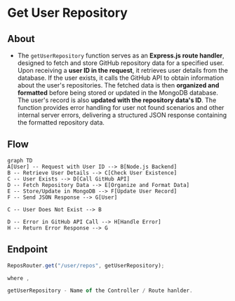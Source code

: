 # Get User Repository

## About

- The `getUserRepository` function serves as an **Express.js route handler**, designed to fetch and store GitHub repository data for a specified user. Upon receiving a **user ID in the request**, it retrieves user details from the database. If the user exists, it calls the GitHub API to obtain information about the user's repositories. The fetched data is then **organized and formatted** before being stored or updated in the MongoDB database. The user's record is also **updated with the repository data's ID**. The function provides error handling for user not found scenarios and other internal server errors, delivering a structured JSON response containing the formatted repository data.

## Flow

```mermaid
graph TD
A[User] -- Request with User ID --> B[Node.js Backend]
B -- Retrieve User Details --> C[Check User Existence]
C -- User Exists --> D[Call GitHub API]
D -- Fetch Repository Data --> E[Organize and Format Data]
E -- Store/Update in MongoDB --> F[Update User Record]
F -- Send JSON Response --> G[User]

C -- User Does Not Exist --> B

D -- Error in GitHub API Call --> H[Handle Error]
H -- Return Error Response --> G

```

## Endpoint

```javascript title="Routes/Repository/repos.router.js"
ReposRouter.get("/user/repos", getUserRepository);

where ,

getUserRepository - Name of the Controller / Route hanlder.
```
